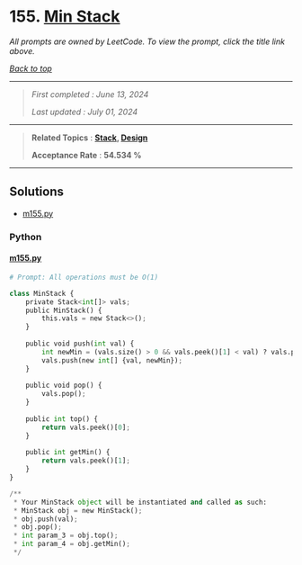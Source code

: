 # 155. [Min Stack](<https://leetcode.com/problems/min-stack>)

*All prompts are owned by LeetCode. To view the prompt, click the title link above.*

*[Back to top](<../README.md>)*

------

> *First completed : June 13, 2024*
>
> *Last updated : July 01, 2024*


------

> **Related Topics** : **[Stack](<by_topic/Stack.md>), [Design](<by_topic/Design.md>)**
>
> **Acceptance Rate** : **54.534 %**


------

## Solutions

- [m155.py](<../my-submissions/m155.py>)
### Python
#### [m155.py](<../my-submissions/m155.py>)
```Python
# Prompt: All operations must be O(1)

class MinStack {
    private Stack<int[]> vals;
    public MinStack() {
        this.vals = new Stack<>();
    }
    
    public void push(int val) {
        int newMin = (vals.size() > 0 && vals.peek()[1] < val) ? vals.peek()[1] : val;
        vals.push(new int[] {val, newMin});
    }
    
    public void pop() {
        vals.pop();
    }
    
    public int top() {
        return vals.peek()[0];
    }
    
    public int getMin() {
        return vals.peek()[1];
    }
}

/**
 * Your MinStack object will be instantiated and called as such:
 * MinStack obj = new MinStack();
 * obj.push(val);
 * obj.pop();
 * int param_3 = obj.top();
 * int param_4 = obj.getMin();
 */
```

